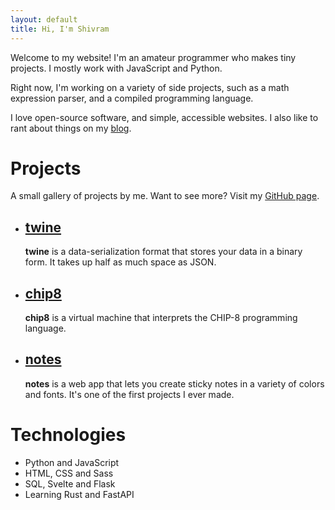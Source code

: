 ```yaml
---
layout: default
title: Hi, I'm Shivram
---
```


Welcome to my website! I'm an amateur programmer who makes tiny projects. I mostly work with JavaScript and Python.

Right now, I'm working on a variety of side projects, such as a math expression parser, and a compiled programming language.
<!--more-->

I love open-source software, and simple, accessible websites. I also like to rant about things on my [blog]({{site.url}}/blog).

# Projects


A small gallery of projects by me. Want to see more? Visit my [GitHub page](https://github.com/shivrm).

* ## [twine](https://shivrm.github.io/twine)
    **twine** is a data-serialization format that stores your data in a binary form. It takes up half as much space as JSON.
    
* ## [chip8](https://github.com/shivrm/chip8)
    **chip8** is a virtual machine that interprets the CHIP-8 programming language.
        
* ## [notes](https://shivrm.github.io/notes)
    **notes** is a web app that lets you create sticky notes in a variety of colors and fonts. It's one of the first projects I ever made.
    
# Technologies

*   Python and JavaScript
*   HTML, CSS and Sass
*   SQL, Svelte and Flask
*   Learning Rust and FastAPI
